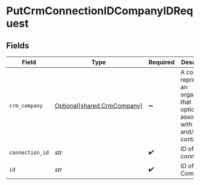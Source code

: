 # PutCrmConnectionIDCompanyIDRequest


## Fields

| Field                                                                                          | Type                                                                                           | Required                                                                                       | Description                                                                                    |
| ---------------------------------------------------------------------------------------------- | ---------------------------------------------------------------------------------------------- | ---------------------------------------------------------------------------------------------- | ---------------------------------------------------------------------------------------------- |
| `crm_company`                                                                                  | [Optional[shared.CrmCompany]](../../models/shared/crmcompany.md)                               | :heavy_minus_sign:                                                                             | A company represents an organization that optionally is associated with a deal and/or contacts |
| `connection_id`                                                                                | *str*                                                                                          | :heavy_check_mark:                                                                             | ID of the connection                                                                           |
| `id`                                                                                           | *str*                                                                                          | :heavy_check_mark:                                                                             | ID of the Company                                                                              |